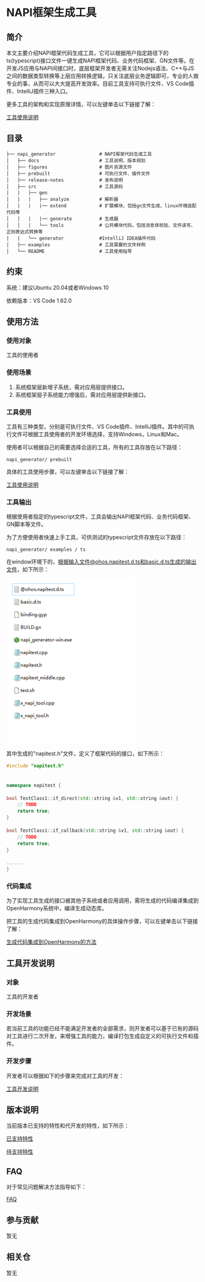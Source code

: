 # NAPI框架生成工具

## 简介
本文主要介绍NAPI框架代码生成工具，它可以根据用户指定路径下的ts(typescript)接口文件一键生成NAPI框架代码、业务代码框架、GN文件等。在开发JS应用与NAPI间接口时，底层框架开发者无需关注Nodejs语法、C++与JS之间的数据类型转换等上层应用转换逻辑，只关注底层业务逻辑即可，专业的人做专业的事，从而可以大大提高开发效率。目前工具支持可执行文件、VS Code插件、IntelliJ插件三种入口。

更多工具的架构和实现原理详情，可以左键单击以下链接了解：

[工具使用说明](https://gitee.com/openharmony-sig/napi_generator/blob/master/docs/INSTRUCTION_ZH.md)

## 目录

	├── napi_generator                # NAPI框架代码生成工具
	│   ├── docs                      # 工具说明、版本规划
	│   ├── figures                   # 图片资源文件
	│   ├── prebuilt                  # 可执行文件、插件文件
	│   ├── release-notes             # 发布说明
	│   ├── src                       # 工具源码
	|   |   ├── gen                  
	│   |   |   ├── analyze           # 解析器
	│   |   |   |── extend            # 扩展模块，包括gn文件生成、linux环境适配代码等
	│   │   |   |── generate          # 生成器
	│   │   |   └── tools             # 公共模块代码，包括消息体校验、文件读写、正则表达式转换等  
	|   |   └── generator             #IntelliJ IDEA插件代码
	|   ├── examples                  # 工具需要的文件样例  
	│   └── README                    # 工具使用指导    

## 约束
系统：建议Ubuntu 20.04或者Windows 10

依赖版本：VS Code 1.62.0

## 使用方法

### 使用对象

工具的使用者

### 使用场景

1) 系统框架层新增子系统，需对应用层提供接口。
2) 系统框架层子系统能力增强后，需对应用层提供新接口。

### 工具使用

工具有三种类型，分别是可执行文件、VS Code插件、IntelliJ插件。其中的可执行文件可根据工具使用者的开发环境选择，支持Windows，Linux和Mac。

使用者可以根据自己的需要选择合适的工具，所有的工具存放在以下路径：

```
napi_generator/ prebuilt
```

具体的工具使用步骤，可以左键单击以下链接了解：

[工具使用说明](https://gitee.com/openharmony-sig/napi_generator/blob/master/docs/INSTRUCTION_ZH.md)

### 工具输出

根据使用者指定的typescript文件，工具会输出NAPI框架代码、业务代码框架、GN脚本等文件。

为了方便使用者快速上手工具，可供测试的typescript文件存放在以下路径：

```
napi_generator/ examples / ts
```

在window环境下的，根据输入文件@ohos.napitest.d.ts和basic.d.ts生成的输出文件，如下所示：

![](./figures/pic-d-ts-transition.png)

其中生成的"napitest.h"文件，定义了框架代码的接口，如下所示：


```c++
#include "napitest.h"


namespace napitest {

bool TestClass1::if_direct(std::string &v1, std::string &out) {
    // TODO
    return true;
}

bool TestClass1::if_callback(std::string &v1, std::string &out) {
    // TODO
    return true;
}

......
}
```

### 代码集成

为了实现工具生成的接口被其他子系统或者应用调用，需将生成的代码编译集成到OpenHarmony系统中，编译生成动态库。

把工具的生成代码集成到OpenHarmony的具体操作步骤，可以左键单击以下链接了解：

[生成代码集成到OpenHarmony的方法](https://gitee.com/openharmony-sig/napi_generator/blob/master/docs/ENSEMBLE_METHOD_ZH.md)

## 工具开发说明

### 对象

工具的开发者

### 开发场景

若当前工具的功能已经不能满足开发者的全部需求，则开发者可以基于已有的源码对工具进行二次开发，来增强工具的能力，编译打包生成自定义的可执行文件和插件。

### 开发步骤

开发者可以根据如下的步骤来完成对工具的开发：

  [工具开发说明](https://gitee.com/openharmony-sig/napi_generator/blob/master/docs/DEVELOP_ZH.md)

## 版本说明

 当前版本已支持的特性和代开发的特性，如下所示：

 [已支持特性](https://gitee.com/openharmony-sig/napi_generator/blob/master/release-notes/napi_generator-1.0.md)

  [待支持特性](https://gitee.com/openharmony-sig/napi_generator/blob/master/docs/ROADMAP_ZH.md)

## FAQ
对于常见问题解决方法指导如下：

  [FAQ](https://gitee.com/openharmony-sig/napi_generator/blob/master/FAQ.md)

## 参与贡献

暂无

## 相关仓

暂无
